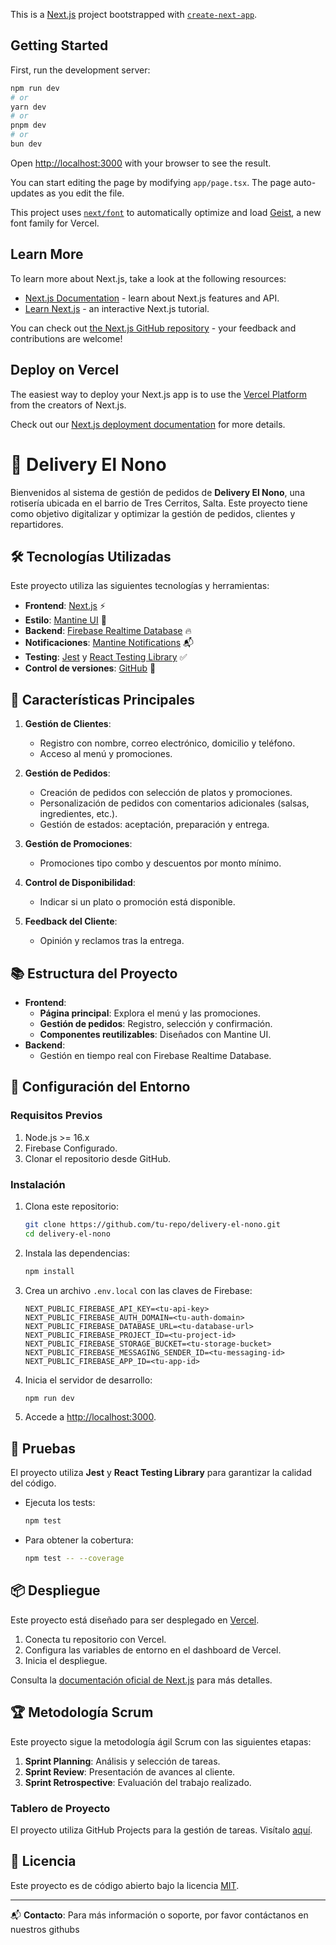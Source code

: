 This is a [Next.js](https://nextjs.org) project bootstrapped with [`create-next-app`](https://nextjs.org/docs/app/api-reference/cli/create-next-app).

## Getting Started

First, run the development server:

```bash
npm run dev
# or
yarn dev
# or
pnpm dev
# or
bun dev
```

Open [http://localhost:3000](http://localhost:3000) with your browser to see the result.

You can start editing the page by modifying `app/page.tsx`. The page auto-updates as you edit the file.

This project uses [`next/font`](https://nextjs.org/docs/app/building-your-application/optimizing/fonts) to automatically optimize and load [Geist](https://vercel.com/font), a new font family for Vercel.

## Learn More

To learn more about Next.js, take a look at the following resources:

- [Next.js Documentation](https://nextjs.org/docs) - learn about Next.js features and API.
- [Learn Next.js](https://nextjs.org/learn) - an interactive Next.js tutorial.

You can check out [the Next.js GitHub repository](https://github.com/vercel/next.js) - your feedback and contributions are welcome!

## Deploy on Vercel

The easiest way to deploy your Next.js app is to use the [Vercel Platform](https://vercel.com/new?utm_medium=default-template&filter=next.js&utm_source=create-next-app&utm_campaign=create-next-app-readme) from the creators of Next.js.

Check out our [Next.js deployment documentation](https://nextjs.org/docs/app/building-your-application/deploying) for more details.


# 🍕 Delivery El Nono

Bienvenidos al sistema de gestión de pedidos de **Delivery El Nono**, una rotisería ubicada en el barrio de Tres Cerritos, Salta. Este proyecto tiene como objetivo digitalizar y optimizar la gestión de pedidos, clientes y repartidores.

## 🛠️ Tecnologías Utilizadas

Este proyecto utiliza las siguientes tecnologías y herramientas:

- **Frontend**: [Next.js](https://nextjs.org) ⚡
- **Estilo**: [Mantine UI](https://mantine.dev/) 🎨
- **Backend**: [Firebase Realtime Database](https://firebase.google.com/products/realtime-database) 🔥
- **Notificaciones**: [Mantine Notifications](https://mantine.dev/others/notifications/) 📬
- **Testing**: [Jest](https://jestjs.io/) y [React Testing Library](https://testing-library.com/) ✅
- **Control de versiones**: [GitHub](https://github.com) 🚀

## 🚀 Características Principales

1. **Gestión de Clientes**:
   - Registro con nombre, correo electrónico, domicilio y teléfono.
   - Acceso al menú y promociones.

2. **Gestión de Pedidos**:
   - Creación de pedidos con selección de platos y promociones.
   - Personalización de pedidos con comentarios adicionales (salsas, ingredientes, etc.).
   - Gestión de estados: aceptación, preparación y entrega.

3. **Gestión de Promociones**:
   - Promociones tipo combo y descuentos por monto mínimo.

4. **Control de Disponibilidad**:
   - Indicar si un plato o promoción está disponible.

5. **Feedback del Cliente**:
   - Opinión y reclamos tras la entrega.

## 📚 Estructura del Proyecto

- **Frontend**:
  - **Página principal**: Explora el menú y las promociones.
  - **Gestión de pedidos**: Registro, selección y confirmación.
  - **Componentes reutilizables**: Diseñados con Mantine UI.
- **Backend**:
  - Gestión en tiempo real con Firebase Realtime Database.

## 🔧 Configuración del Entorno

### Requisitos Previos

1. Node.js >= 16.x
2. Firebase Configurado.
3. Clonar el repositorio desde GitHub.

### Instalación

1. Clona este repositorio:
   ```bash
   git clone https://github.com/tu-repo/delivery-el-nono.git
   cd delivery-el-nono
   ```

2. Instala las dependencias:
   ```bash
   npm install
   ```

3. Crea un archivo `.env.local` con las claves de Firebase:
   ```plaintext
   NEXT_PUBLIC_FIREBASE_API_KEY=<tu-api-key>
   NEXT_PUBLIC_FIREBASE_AUTH_DOMAIN=<tu-auth-domain>
   NEXT_PUBLIC_FIREBASE_DATABASE_URL=<tu-database-url>
   NEXT_PUBLIC_FIREBASE_PROJECT_ID=<tu-project-id>
   NEXT_PUBLIC_FIREBASE_STORAGE_BUCKET=<tu-storage-bucket>
   NEXT_PUBLIC_FIREBASE_MESSAGING_SENDER_ID=<tu-messaging-id>
   NEXT_PUBLIC_FIREBASE_APP_ID=<tu-app-id>
   ```

4. Inicia el servidor de desarrollo:
   ```bash
   npm run dev
   ```

5. Accede a [http://localhost:3000](http://localhost:3000).

## 🧪 Pruebas

El proyecto utiliza **Jest** y **React Testing Library** para garantizar la calidad del código.

- Ejecuta los tests:
  ```bash
  npm test
  ```

- Para obtener la cobertura:
  ```bash
  npm test -- --coverage
  ```

## 📦 Despliegue

Este proyecto está diseñado para ser desplegado en [Vercel](https://vercel.com/).

1. Conecta tu repositorio con Vercel.
2. Configura las variables de entorno en el dashboard de Vercel.
3. Inicia el despliegue.

Consulta la [documentación oficial de Next.js](https://nextjs.org/docs/app/building-your-application/deploying) para más detalles.

## 🏆 Metodología Scrum

Este proyecto sigue la metodología ágil Scrum con las siguientes etapas:

1. **Sprint Planning**: Análisis y selección de tareas.
2. **Sprint Review**: Presentación de avances al cliente.
3. **Sprint Retrospective**: Evaluación del trabajo realizado.

### Tablero de Proyecto

El proyecto utiliza GitHub Projects para la gestión de tareas. Visítalo [aquí](https://docs.github.com/en/issues/planning-and-tracking-with-projects/learning-about-projects/about-projects).

## 📄 Licencia

Este proyecto es de código abierto bajo la licencia [MIT](LICENSE).

---

📬 **Contacto**: Para más información o soporte, por favor contáctanos en nuestros githubs

